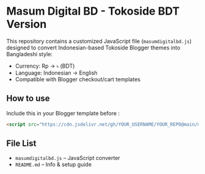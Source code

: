 # Masum Digital BD - Tokoside BDT Version

This repository contains a customized JavaScript file (`masumdigitalbd.js`) designed to convert Indonesian-based Tokoside Blogger themes into Bangladeshi style:

- Currency: Rp → ৳ (BDT)
- Language: Indonesian → English
- Compatible with Blogger checkout/cart templates

## How to use

Include this in your Blogger template before </body>:

```html
<script src="https://cdn.jsdelivr.net/gh/YOUR_USERNAME/YOUR_REPO@main/masumdigitalbd.js" async></script>
```

## File List

- `masumdigitalbd.js` – JavaScript converter
- `README.md` – Info & setup guide